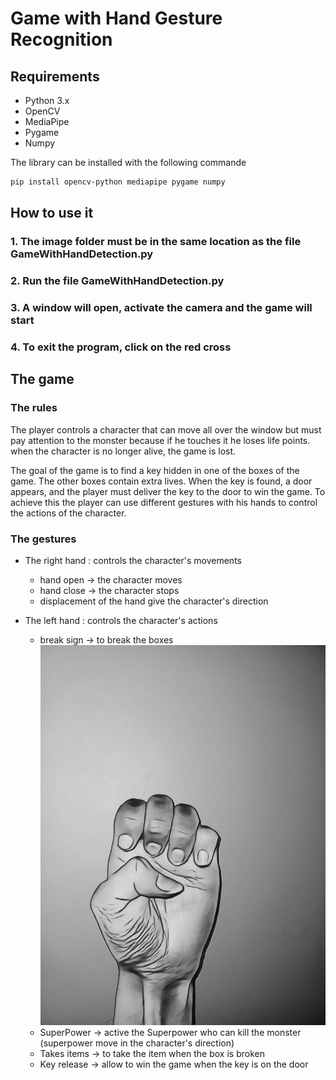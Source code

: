# Game with Hand Gesture Recognition

## Requirements
- Python 3.x
- OpenCV
- MediaPipe
- Pygame
- Numpy

The library can be installed with the following commande
```bash
pip install opencv-python mediapipe pygame numpy
```
## How to use it
### 1. The image folder must be in the same location as the file GameWithHandDetection.py
### 2. Run the file GameWithHandDetection.py
### 3. A window will open, activate the camera and the game will start
### 4. To exit the program, click on the red cross

## The game
### The rules
The player controls a character that can move all over the window but must pay attention to the monster because if he touches it he loses life points. when the character is no longer alive, the game is lost.

The goal of the game is to find a key hidden in one of the boxes of the game. The other boxes contain extra lives. When the key is found, a door appears, and the player must deliver the key to the door to win the game. 
To achieve this the player can use different gestures with his hands to control the actions of the character.
### The gestures 
- The right hand : controls the character's movements
    - hand open -> the character moves
    - hand close -> the character stops
    - displacement of the hand give the character's direction

- The left hand : controls the character's actions
    - break sign -> to break the boxes
      ![Description de l'image](images_ReadMe/break.jpg)
    - SuperPower -> active the Superpower who can kill the monster (superpower move in the character's direction)
    - Takes items -> to take the item when the box is broken
    - Key release -> allow to win the game when the key is on the door
  
